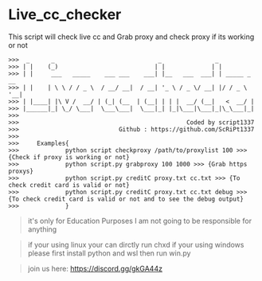 # Live_cc_checker
This script will check live cc and Grab proxy and check proxy if its working or not
```
>>>  _      _                             _               _             
>>> | |    (_)                           | |             | |            
>>> | |     ___   _____    ___ ___    ___| |__   ___  ___| | _____ _ __ 
>>> | |    | \ \ / / _ \  / __/ __|  / __| '_ \ / _ \/ __| |/ / _ \ '__|
>>> | |____| |\ V /  __/ | (_| (__  | (__| | | |  __/ (__|   <  __/ |   
>>> |______|_| \_/ \___|  \___\___|  \___|_| |_|\___|\___|_|\_\___|_|   
>>>                                                                                  
>>>                                               Coded by script1337
>>>                            Github : https://github.com/ScRiPt1337
>>>         
>>>     Examples{
>>>             python script checkproxy /path/to/proxylist 100 >>> {Check if proxy is working or not}
>>>             python script.py grabproxy 100 1000 >>> {Grab https proxys}
>>>             python script.py creditC proxy.txt cc.txt >>> {To check credit card is valid or not}
>>>             python script.py creditC proxy.txt cc.txt debug >>> {To check credit card is valid or not and to see the debug output}
>>>             }
```
> it's only for Education Purposes
> I am not going to be responsible for anything

> if your using linux your can dirctly run chxd
> if your using windows please first install python and wsl then run win.py

> join us here: https://discord.gg/gkGA44z
